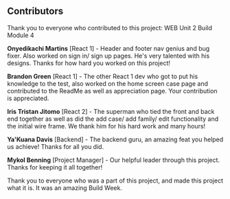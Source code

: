 
## Contributors
Thank you to everyone who contributed to this project: WEB Unit 2 Build Module 4 

**Onyedikachi Martins** [React 1] - Header and footer nav genius and bug fixer. Also worked on sign in/ sign up pages. He's very talented with his designs. Thanks for how hard you worked on this project!

**Brandon Green** [React 1] - The other React 1 dev who got to put his knowledge to the test, also worked on the home screen case page and contributed to the ReadMe as well as appreciation page. Your contribution is appreciated.

**Iris Tristan Jitomo** [React 2] - The superman who tied the front and back end together as well as did the add case/ add family/ edit functionality and the initial wire frame. We thank him for his hard work and many hours!

**Ya'Kuana Davis** [Backend] - The backend guru, an amazing feat you helped us achieve! Thanks for all you did.

**Mykol Benning** [Project Manager] - Our helpful leader through this project. Thanks for keeping it all together!

Thank you to everyone who was a part of this project, and made this project what it is. It was an amazing Build Week.
